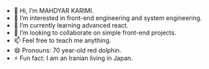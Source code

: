 - 👋 Hi, I’m MAHDYAR KARIMI.
- 👀 I’m interested in front-end engineering and system engineering.
- 🌱 I’m currently learning advanced react.
- 💞️ I’m looking to collaborate on simple front-end projects.
- 📫 Feel free to teach me anything.
- 😄 Pronouns: 70 year-old red dolphin.
- ⚡ Fun fact: I am an Iranian living in Japan.

<!---
RedKarim/RedKarim is a ✨ special ✨ repository because its `README.md` (this file) appears on your GitHub profile.
You can click the Preview link to take a look at your changes.
--->
